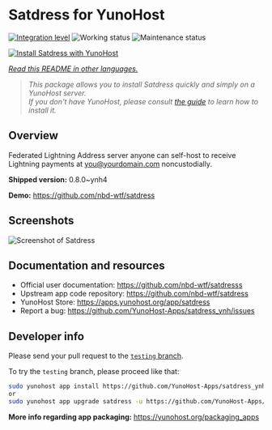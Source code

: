 <!--
N.B.: This README was automatically generated by <https://github.com/YunoHost/apps/tree/master/tools/readme_generator>
It shall NOT be edited by hand.
-->

# Satdress for YunoHost

[![Integration level](https://apps.yunohost.org/badge/integration/satdress)](https://ci-apps.yunohost.org/ci/apps/satdress/)
![Working status](https://apps.yunohost.org/badge/state/satdress)
![Maintenance status](https://apps.yunohost.org/badge/maintained/satdress)

[![Install Satdress with YunoHost](https://install-app.yunohost.org/install-with-yunohost.svg)](https://install-app.yunohost.org/?app=satdress)

*[Read this README in other languages.](./ALL_README.md)*

> *This package allows you to install Satdress quickly and simply on a YunoHost server.*  
> *If you don't have YunoHost, please consult [the guide](https://yunohost.org/install) to learn how to install it.*

## Overview

Federated Lightning Address server anyone can self-host to receive Lightning payments at you@yourdomain.com noncustodially.


**Shipped version:** 0.8.0~ynh4

**Demo:** <https://github.com/nbd-wtf/satdress>

## Screenshots

![Screenshot of Satdress](./doc/screenshots/example.jpg)

## Documentation and resources

- Official user documentation: <https://github.com/nbd-wtf/satdresss>
- Upstream app code repository: <https://github.com/nbd-wtf/satdress>
- YunoHost Store: <https://apps.yunohost.org/app/satdress>
- Report a bug: <https://github.com/YunoHost-Apps/satdress_ynh/issues>

## Developer info

Please send your pull request to the [`testing` branch](https://github.com/YunoHost-Apps/satdress_ynh/tree/testing).

To try the `testing` branch, please proceed like that:

```bash
sudo yunohost app install https://github.com/YunoHost-Apps/satdress_ynh/tree/testing --debug
or
sudo yunohost app upgrade satdress -u https://github.com/YunoHost-Apps/satdress_ynh/tree/testing --debug
```

**More info regarding app packaging:** <https://yunohost.org/packaging_apps>
